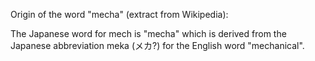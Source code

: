 Origin of the word "mecha" (extract from Wikipedia):

<quote>
The Japanese word for mech is "mecha" which is derived from the Japanese
abbreviation meka (メカ?) for the English word "mechanical".
</quote>
